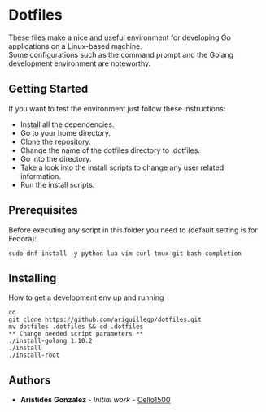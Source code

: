 
# Dotfiles

These files make a nice and useful environment for developing Go applications on a Linux-based machine.  
Some configurations such as the command prompt and the Golang development environment are noteworthy.  


## Getting Started  

If you want to test the environment just follow these instructions:  
* Install all the dependencies.  
* Go to your home directory.  
* Clone the repository.  
* Change the name of the dotfiles directory to .dotfiles.  
* Go into the directory.
* Take a look into the install scripts to change any user related information.
* Run the install scripts.  

## Prerequisites  

Before executing any script in this folder you need to (default setting is for Fedora):  

```
sudo dnf install -y python lua vim curl tmux git bash-completion

```
## Installing

How to get a development env up and running

```
cd
git clone https://github.com/ariguillegp/dotfiles.git
mv dotfiles .dotfiles && cd .dotfiles
** Change needed script parameters **
./install-golang 1.10.2
./install
./install-root
```
## Authors

* **Aristides Gonzalez** - *Initial work* - [Cello1500](https://github.com/cello1500)
